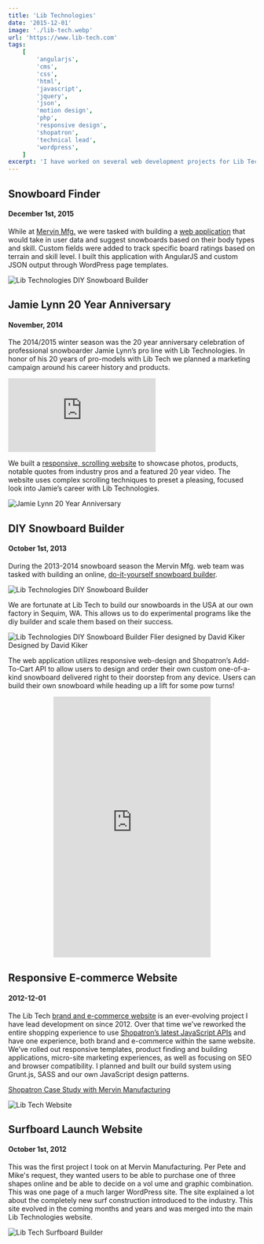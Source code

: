 ```yaml
---
title: 'Lib Technologies'
date: '2015-12-01'
image: './lib-tech.webp'
url: 'https://www.lib-tech.com'
tags:
    [
        'angularjs',
        'cms',
        'css',
        'html',
        'javascript',
        'jquery',
        'json',
        'motion design',
        'php',
        'responsive design',
        'shopatron',
        'technical lead',
        'wordpress',
    ]
excerpt: 'I have worked on several web development projects for Lib Technologies, including a snowboard finder application, a marketing campaign for Jamie Lynn&apos;s 20 year anniversary with the company, a DIY snowboard builder, a responsive e-commerce website, and a surfboard launch website. These projects involved using various web development technologies and techniques such as AngularJS, WordPress, Grunt.js, and responsive web design.'
---
```


## Snowboard Finder

#### December 1st, 2015

While at [Mervin Mfg.](https://www.mervin.com) we were tasked with building a [web application](https://www.lib-tech.com/snowboarding/snowboard-finder/) that would take in user data and suggest snowboards based on their body types and skill. Custom fields were added to track specific board ratings based on terrain and skill level. I built this application with AngularJS and custom JSON output through WordPress page templates.

![Lib Technologies DIY Snowboard Builder](./lib-tech-snowboard-finder.webp)

## Jamie Lynn 20 Year Anniversary

#### November, 2014

The 2014/2015 winter season was the 20 year anniversary celebration of professional snowboarder Jamie Lynn’s pro line with Lib Technologies. In honor of his 20 years of pro-models with Lib Tech we planned a marketing campaign around his career history and products.

<div class="embed-video">
    <iframe src="https://player.vimeo.com/video/112238604?h=ade86b24db&color=99cc33&title=0&byline=0&portrait=0" frameborder="0" allow="autoplay; fullscreen; picture-in-picture" allowfullscreen></iframe>
</div>

We built a [responsive, scrolling website](https://www.lib-tech.com/snowboarding/jamie-lynn-20-year-anniversary/) to showcase photos, products, notable quotes from industry pros and a featured 20 year video. The website uses complex scrolling techniques to preset a pleasing, focused look into Jamie’s career with Lib Technologies.

![Jamie Lynn 20 Year Anniversary](./lib-tech-jamie-lynn.webp)

## DIY Snowboard Builder

#### October 1st, 2013

During the 2013-2014 snowboard season the Mervin Mfg. web team was tasked with building an online, [do-it-yourself snowboard builder](https://www.lib-tech.com/diy).

![Lib Technologies DIY Snowboard Builder](./lib-tech-diy-snowboard-builder.webp)

We are fortunate at Lib Tech to build our snowboards in the USA at our own factory in Sequim, WA. This allows us to do experimental programs like the diy builder and scale them based on their success.

![Lib Technologies DIY Snowboard Builder Flier designed by David Kiker](./lib-tech-diy-snowboard-builder-flier.webp)
Designed by David Kiker

The web application utilizes responsive web-design and Shopatron’s Add-To-Cart API to allow users to design and order their own custom one-of-a-kind snowboard delivered right to their doorstep from any device. Users can build their own snowboard while heading up a lift for some pow turns!

<iframe width="320" height="530" src="https://www.instagram.com/p/jjxe9KuzaL/embed/" frameborder="0" style="margin: 0 auto; display: block;"></iframe>

## Responsive E-commerce Website

#### 2012-12-01

The Lib Tech [brand and e-commerce website](https://www.lib-tech.com) is an ever-evolving project I have lead development on since 2012. Over that time we’ve reworked the entire shopping experience to use [Shopatron’s latest JavaScript APIs](/documents/shopatron-mervin-manufacturing-case-study.pdf) and have one experience, both brand and e-commerce within the same website. We’ve rolled out responsive templates, product finding and building applications, micro-site marketing experiences, as well as focusing on SEO and browser compatibility. I planned and built our build system using Grunt.js, SASS and our own JavaScript design patterns.

[Shopatron Case Study with Mervin Manufacturing](/documents/shopatron-mervin-manufacturing-case-study.pdf)

![Lib Tech Website](./lib-tech-website.webp)

## Surfboard Launch Website

#### October 1st, 2012

This was the first project I took on at Mervin Manufacturing. Per Pete and Mike's request, they wanted users to be able to purchase one of three shapes online and be able to decide on a vol ume and graphic combination. This was one page of a much larger WordPress site. The site explained a lot about the completely new surf construction introduced to the industry. This site evolved in the coming months and years and was merged into the main Lib Technologies website.

![Lib Tech Surfboard Builder](./lib-tech-surfboard-builder.webp)
